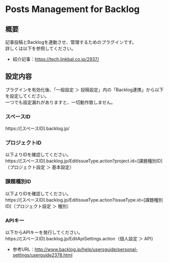 # Posts Management for Backlog

## 概要

記事投稿とBacklogを連動させ、管理するためのプラグインです。  
詳しくは以下を参照してください。

* 紹介記事：https://tech.linkbal.co.jp/2937/

## 設定内容

プラグインを有効化後、「一般設定 ＞ 投稿設定」内の「Backlog連携」から以下を設定してください。  
一つでも設定漏れがありますと、一切動作致しません。  

### スペースID

https://[スペースID].backlog.jp/

### プロジェクトID

以下よりIDを確認してください。  
https://[スペースID].backlog.jp/EditIssueType.action?project.id=[課題種別ID]（プロジェクト設定 ＞ 基本設定）

### 課題種別ID

以下よりIDを確認してください。  
https://[スペースID].backlog.jp/EditIssueType.action?issueType.id=[課題種別ID]（プロジェクト設定 ＞ 種別）

### APIキー

以下からAPIキーを発行してください。  
https://[スペースID].backlog.jp/EditApiSettings.action（個人設定 ＞ API）

* 参考URL：http://www.backlog.jp/help/usersguide/personal-settings/userguide2378.html
